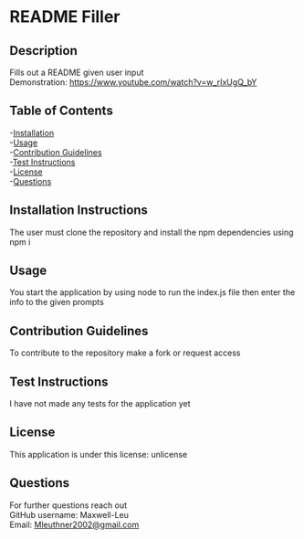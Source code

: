 # README Filler 

## Description

Fills out a README given user input \
Demonstration: https://www.youtube.com/watch?v=w_rIxUgQ_bY

## Table of Contents

-[Installation](#installation)\
-[Usage](#usage)\
-[Contribution Guidelines](#contribution_guidelines)\
-[Test Instructions](#test_instructions)\
-[License](#license)\
-[Questions](#Questions)
## Installation Instructions

The user must clone the repository and install the npm dependencies using npm i

## Usage

You start the application by using node to run the index.js file then enter the info to the given prompts

## Contribution Guidelines

To contribute to the repository make a fork or request access

## Test Instructions

I have not made any tests for the application yet

## License

This application is under this license: unlicense


## Questions

For further questions reach out \
GitHub username: Maxwell-Leu \
Email: Mleuthner2002@gmail.com

